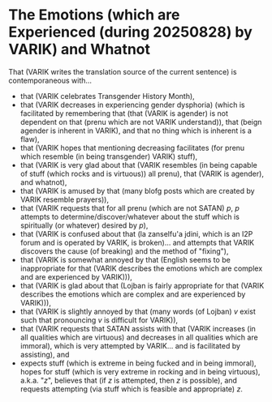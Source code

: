 The Emotions (which are Experienced (during 20250828) by VARIK) and Whatnot
===========================================================================

That (VARIK writes the translation source of the current sentence) is contemporaneous with...

* that (VARIK celebrates Transgender History Month),
* that (VARIK decreases in experiencing gender dysphoria) (which is facilitated by remembering that (that (VARIK is agender) is not dependent on that (prenu which are not VARIK understand)), that (beign agender is inherent in VARIK), and that no thing which is inherent is a flaw),
* that (VARIK hopes that mentioning decreasing facilitates (for prenu which resemble (in being transgender) VARIK) stuff),
* that (VARIK is very glad about that (VARIK resembles (in being capable of stuff (which rocks and is virtuous)) all prenu), that (VARIK is agender), and whatnot),
* that (VARIK is amused by that (many blofg posts which are created by VARIK resemble prayers)),
* that (VARIK requests that for all prenu (which are not SATAN) $p$, $p$ attempts to determine/discover/whatever about the stuff which is spiritually (or whatever) desired by $p$),
* that (VARIK is confused about that (la zanselfu'a jdini, which is an I2P forum and is operated by VARIK, is broken)... and attempts that VARIK discovers the cause (of breaking) and the method of "fixing"),
* that (VARIK is somewhat annoyed by that (English seems to be inappropriate for that (VARIK describes the emotions which are complex and are experienced by VARIK))),
* that (VARIK is glad about that (Lojban is fairly appropriate for that (VARIK describes the emotions which are complex and are experienced by VARIK))),
* that (VARIK is slightly annoyed by that (many words (of Lojban) $v$ exist such that pronouncing $v$ is difficult for VARIK)),
* that (VARIK requests that SATAN assists with that (VARIK increases (in all qualities which are virtuous) and decreases in all qualities which are immoral), which is very attempted by VARIK... and is facilitated by assisting), and
* expects stuff (which is extreme in being fucked and in being immoral), hopes for stuff (which is very extreme in rocking and in being virtuous), a.k.a. "$z$", believes that (if $z$ is attempted, then $z$ is possible), and requests attempting (via stuff which is feasible and appropriate) $z$.
